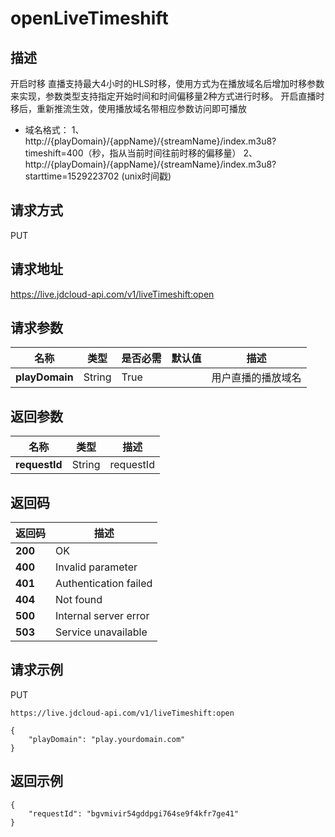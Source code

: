 # openLiveTimeshift


## 描述
开启时移
直播支持最大4小时的HLS时移，使用方式为在播放域名后增加时移参数来实现，参数类型支持指定开始时间和时间偏移量2种方式进行时移。 开启直播时移后，重新推流生效，使用播放域名带相应参数访问即可播放
- 域名格式：
1、http://{playDomain}/{appName}/{streamName}/index.m3u8?timeshift=400（秒，指从当前时间往前时移的偏移量）
2、http://{playDomain}/{appName}/{streamName}/index.m3u8?starttime=1529223702 (unix时间戳)


## 请求方式
PUT

## 请求地址
https://live.jdcloud-api.com/v1/liveTimeshift:open


## 请求参数
|名称|类型|是否必需|默认值|描述|
|---|---|---|---|---|
|**playDomain**|String|True| |用户直播的播放域名|


## 返回参数
|名称|类型|描述|
|---|---|---|
|**requestId**|String|requestId|


## 返回码
|返回码|描述|
|---|---|
|**200**|OK|
|**400**|Invalid parameter|
|**401**|Authentication failed|
|**404**|Not found|
|**500**|Internal server error|
|**503**|Service unavailable|

## 请求示例
PUT
```
https://live.jdcloud-api.com/v1/liveTimeshift:open
```
```
{
    "playDomain": "play.yourdomain.com"
}
```

## 返回示例
```
{
    "requestId": "bgvmivir54gddpgi764se9f4kfr7ge41"
}
```

